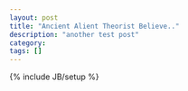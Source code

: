 ```yaml
---
layout: post
title: "Ancient Alient Theorist Believe.."
description: "another test post"
category: 
tags: []
---
```

{% include JB/setup %}
